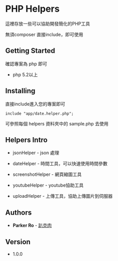 # PHP Helpers

這裡存放一些可以協助開發簡化的PHP工具

無須composer 直接include，即可使用

## Getting Started

確認專案為 php 即可

* php 5.2以上

## Installing

直接include進入您的專案即可

```
include "app/date.helper.php";
```
可參照每個 helpers 資料夾中的 sample.php 去使用 

## Helpers Intro

* jsonHelper - json 處理

* dateHelper - 時間工具，可以快速使用時間參數

* screenshotHelper - 網頁縮圖工具

* youtubeHelper - youtube協助工具

* uploadHelper - 上傳工具，協助上傳圖片到伺服器


## Authors

* **Parker Ro** - [趴克肉](https://parkerro.tw/)

## Version

* 1.0.0


